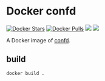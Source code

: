 Docker confd
============

[![Docker Stars](https://img.shields.io/docker/stars/dochang/confd.svg)](https://hub.docker.com/r/dochang/confd/)
[![Docker Pulls](https://img.shields.io/docker/pulls/dochang/confd.svg)](https://hub.docker.com/r/dochang/confd/)
[![](https://images.microbadger.com/badges/image/dochang/confd:latest.svg)](http://microbadger.com/images/dochang/confd:latest "Get your own image badge on microbadger.com")
[![](https://images.microbadger.com/badges/version/dochang/confd:latest.svg)](http://microbadger.com/images/dochang/confd:latest "Get your own version badge on microbadger.com")

A Docker image of [confd][].

[confd]: https://github.com/kelseyhightower/confd

build
-----

    docker build .

